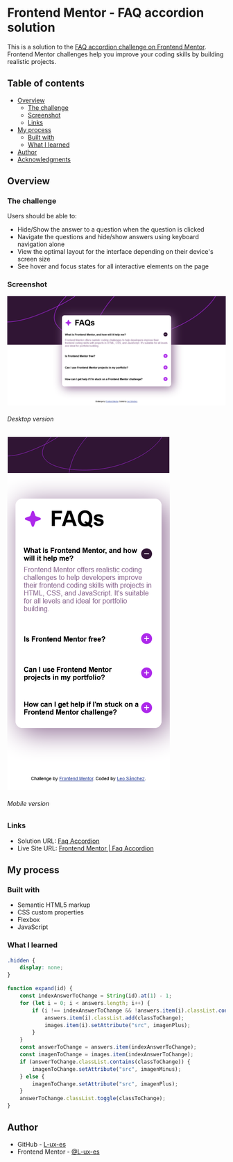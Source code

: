 # Frontend Mentor - FAQ accordion solution

This is a solution to
the [FAQ accordion challenge on Frontend Mentor](https://www.frontendmentor.io/challenges/faq-accordion-wyfFdeBwBz).
Frontend Mentor challenges help you improve your coding skills by building realistic projects.

## Table of contents

- [Overview](#overview)
    - [The challenge](#the-challenge)
    - [Screenshot](#screenshot)
    - [Links](#links)
- [My process](#my-process)
    - [Built with](#built-with)
    - [What I learned](#what-i-learned)
- [Author](#author)
- [Acknowledgments](#acknowledgments)

## Overview

### The challenge

Users should be able to:

- Hide/Show the answer to a question when the question is clicked
- Navigate the questions and hide/show answers using keyboard navigation alone
- View the optimal layout for the interface depending on their device's screen size
- See hover and focus states for all interactive elements on the page

### Screenshot

![FAQ accordion desktop](Frontend_Mentor_FAQ_accordion.png)

###### Desktop version

![FAQ accordion mobile](Frontend_Mentor_FAQ_accordion_mobile.png)

###### Mobile version

### Links

- Solution URL: [Faq Accordion](https://github.com/L-ux-es/Faq-Accordion-Main)
- Live Site URL: [Frontend Mentor | Faq Accordion](https://l-ux-es.github.io/Faq-Accordion-Main/)

## My process

### Built with

- Semantic HTML5 markup
- CSS custom properties
- Flexbox
- JavaScript

### What I learned

```css
.hidden {
    display: none;
}
```

```js
function expand(id) {
    const indexAnswerToChange = String(id).at(1) - 1;
    for (let i = 0; i < answers.length; i++) {
        if (i !== indexAnswerToChange && !answers.item(i).classList.contains(classToChange)) {
            answers.item(i).classList.add(classToChange);
            images.item(i).setAttribute("src", imagenPlus);
        }
    }
    const answerToChange = answers.item(indexAnswerToChange);
    const imagenToChange = images.item(indexAnswerToChange);
    if (answerToChange.classList.contains(classToChange)) {
        imagenToChange.setAttribute("src", imagenMinus);
    } else {
        imagenToChange.setAttribute("src", imagenPlus);
    }
    answerToChange.classList.toggle(classToChange);
}
```

## Author

- GitHub - [L-ux-es](https://github.com/L-ux-es)
- Frontend Mentor - [@L-ux-es](https://www.frontendmentor.io/profile/L-ux-es)